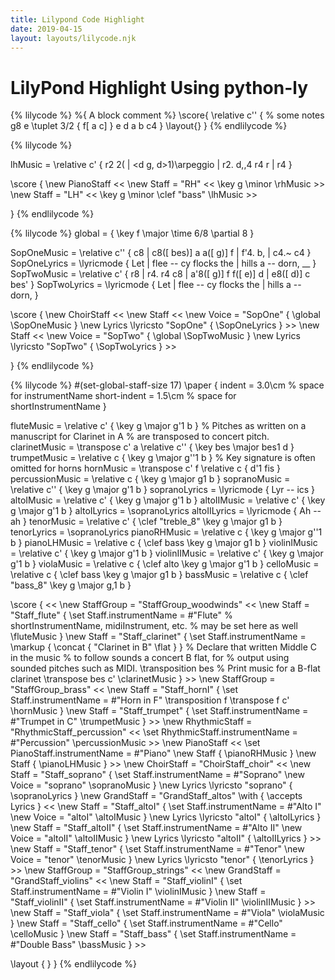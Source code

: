 ```yaml
---
title: Lilypond Code Highlight
date: 2019-04-15
layout: layouts/lilycode.njk
---
```


# LilyPond Highlight Using python-ly

{% lilycode %}
%{
    A block comment
%}
\score{
    \relative c'' {
        % some notes
        g8 e \tuplet 3/2 { f[ a c] } e d a b c4
    }
    \layout{}
}
{% endlilycode %}


{% lilycode %}

lhMusic = \relative c' {
  r2 <c g ees>2( |
  <d g, d>1)\arpeggio |
  r2. d,,4 r4 r |
  r4
}

\score {
  \new PianoStaff <<
    \new Staff = "RH"  <<
      \key g \minor
      \rhMusic
    >>
    \new Staff = "LH" <<
      \key g \minor
      \clef "bass"
      \lhMusic
    >>
  >>
}
{% endlilycode %}

{% lilycode %}
global = { \key f \major \time 6/8 \partial 8 }

SopOneMusic = \relative c'' {
  c8 | c8([ bes)] a a([ g)] f | f'4. b, | c4.~ c4
}
SopOneLyrics = \lyricmode {
  Let | flee -- cy flocks the | hills a -- dorn, __
}
SopTwoMusic = \relative c' {
  r8 | r4. r4 c8 | a'8([ g)] f f([ e)] d | e8([ d)] c bes'
}
SopTwoLyrics = \lyricmode {
  Let | flee -- cy flocks the | hills a -- dorn,
}

\score {
  \new ChoirStaff <<
    \new Staff <<
      \new Voice = "SopOne" {
        \global
        \SopOneMusic
      }
      \new Lyrics \lyricsto "SopOne" {
        \SopOneLyrics
      }
    >>
    \new Staff <<
      \new Voice = "SopTwo" {
        \global
        \SopTwoMusic
      }
      \new Lyrics \lyricsto "SopTwo" {
        \SopTwoLyrics
      }
    >>
  >>
}
{% endlilycode %}

{% lilycode %}
#(set-global-staff-size 17)
\paper {
  indent = 3.0\cm  % space for instrumentName
  short-indent = 1.5\cm  % space for shortInstrumentName
}

fluteMusic = \relative c' { \key g \major g'1 b }
% Pitches as written on a manuscript for Clarinet in A
% are transposed to concert pitch.
clarinetMusic = \transpose c' a
  \relative c'' { \key bes \major bes1 d }
trumpetMusic = \relative c { \key g \major g''1 b }
% Key signature is often omitted for horns
hornMusic = \transpose c' f
  \relative c { d'1 fis }
percussionMusic = \relative c { \key g \major g1 b }
sopranoMusic = \relative c'' { \key g \major g'1 b }
sopranoLyrics = \lyricmode { Lyr -- ics }
altoIMusic = \relative c' { \key g \major g'1 b }
altoIIMusic = \relative c' { \key g \major g'1 b }
altoILyrics =  \sopranoLyrics
altoIILyrics = \lyricmode { Ah -- ah }
tenorMusic = \relative c' { \clef "treble_8" \key g \major g1 b }
tenorLyrics = \sopranoLyrics
pianoRHMusic = \relative c { \key g \major g''1 b }
pianoLHMusic = \relative c { \clef bass \key g \major g1 b }
violinIMusic = \relative c' { \key g \major g'1 b }
violinIIMusic = \relative c' { \key g \major g'1 b }
violaMusic = \relative c { \clef alto \key g \major g'1 b }
celloMusic = \relative c { \clef bass \key g \major g1 b }
bassMusic = \relative c { \clef "bass_8" \key g \major g,1 b }

\score {
  <<
    \new StaffGroup = "StaffGroup_woodwinds" <<
      \new Staff = "Staff_flute" {
        \set Staff.instrumentName = #"Flute"
        % shortInstrumentName, midiInstrument, etc.
        % may be set here as well
        \fluteMusic
      }
      \new Staff = "Staff_clarinet" {
        \set Staff.instrumentName =
        \markup { \concat { "Clarinet in B" \flat } }
        % Declare that written Middle C in the music
        %  to follow sounds a concert B flat, for
        %  output using sounded pitches such as MIDI.
        \transposition bes
        % Print music for a B-flat clarinet
        \transpose bes c' \clarinetMusic
      }
    >>
    \new StaffGroup = "StaffGroup_brass" <<
      \new Staff = "Staff_hornI" {
        \set Staff.instrumentName = #"Horn in F"
        \transposition f
        \transpose f c' \hornMusic
      }
      \new Staff = "Staff_trumpet" {
        \set Staff.instrumentName = #"Trumpet in  C"
        \trumpetMusic
      }
    >>
    \new RhythmicStaff = "RhythmicStaff_percussion" <<
      \set RhythmicStaff.instrumentName = #"Percussion"
      \percussionMusic
    >>
    \new PianoStaff <<
      \set PianoStaff.instrumentName = #"Piano"
      \new Staff { \pianoRHMusic }
      \new Staff { \pianoLHMusic }
    >>
    \new ChoirStaff = "ChoirStaff_choir" <<
      \new Staff = "Staff_soprano" {
        \set Staff.instrumentName = #"Soprano"
        \new Voice = "soprano"
        \sopranoMusic
      }
      \new Lyrics \lyricsto "soprano" { \sopranoLyrics }
      \new GrandStaff = "GrandStaff_altos"
      \with { \accepts Lyrics } <<
        \new Staff = "Staff_altoI"  {
          \set Staff.instrumentName = #"Alto I"
          \new Voice = "altoI"
          \altoIMusic
        }
        \new Lyrics \lyricsto "altoI" { \altoILyrics }
        \new Staff = "Staff_altoII" {
          \set Staff.instrumentName = #"Alto II"
          \new Voice = "altoII"
          \altoIIMusic
        }
        \new Lyrics \lyricsto "altoII" { \altoIILyrics }
      >>
      \new Staff = "Staff_tenor" {
        \set Staff.instrumentName = #"Tenor"
        \new Voice = "tenor"
        \tenorMusic
      }
      \new Lyrics \lyricsto "tenor" { \tenorLyrics }
    >>
    \new StaffGroup = "StaffGroup_strings" <<
      \new GrandStaff = "GrandStaff_violins" <<
        \new Staff = "Staff_violinI" {
          \set Staff.instrumentName = #"Violin I"
          \violinIMusic
        }
        \new Staff = "Staff_violinII" {
          \set Staff.instrumentName = #"Violin II"
          \violinIIMusic
        }
      >>
      \new Staff = "Staff_viola" {
        \set Staff.instrumentName = #"Viola"
        \violaMusic
      }
      \new Staff = "Staff_cello" {
        \set Staff.instrumentName = #"Cello"
        \celloMusic
      }
      \new Staff = "Staff_bass" {
        \set Staff.instrumentName = #"Double Bass"
        \bassMusic
      }
    >>
  >>
  \layout { }
}
{% endlilycode %}